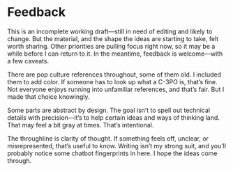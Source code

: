 # Feedback

This is an incomplete working draft—still in need of editing and likely to change. But the material, and the shape the ideas are starting to take, felt worth sharing. Other priorities are pulling focus right now, so it may be a while before I can return to it. In the meantime, feedback is welcome—with a few caveats.

There are pop culture references throughout, some of them old. I included them to add color. If someone has to look up what a C-3PO is, that’s fine. Not everyone enjoys running into unfamiliar references, and that’s fair. But I made that choice knowingly.

Some parts are abstract by design. The goal isn’t to spell out technical details with precision—it’s to help certain ideas and ways of thinking land. That may feel a bit gray at times. That’s intentional.

The throughline is clarity of thought. If something feels off, unclear, or misrepresented, that’s useful to know. Writing isn’t my strong suit, and you’ll probably notice some chatbot fingerprints in here. I hope the ideas come through.

